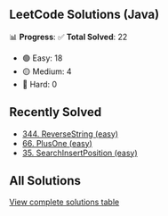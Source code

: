 ## LeetCode Solutions (Java)

📊 **Progress**:
✅ **Total Solved**: 22
- 🟢 Easy: 18
- 🟡 Medium: 4
- 🔴 Hard: 0

## Recently Solved
- [344. ReverseString (easy)](src/easy/_344_ReverseString.java)
- [66. PlusOne (easy)](src/easy/_66_PlusOne.java)
- [35. SearchInsertPosition (easy)](src/easy/_35_SearchInsertPosition.java)

## All Solutions
[View complete solutions table](solutions.md)
